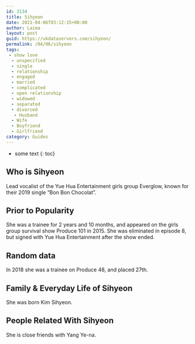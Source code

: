 ```yaml
---
id: 3134
title: Sihyeon
date: 2021-04-06T03:12:15+00:00
author: Laima
layout: post
guid: https://ukdataservers.com/sihyeon/
permalink: /04/06/sihyeon
tags:
 - show love
  - unspecified
  - single
  - relationship
  - engaged
  - married
  - complicated
  - open relationship
  - widowed
  - separated
  - divorced
   - Husband
  - Wife
  - Boyfriend
  - Girlfriend
category: Guides
---
```


* some text
{: toc}


## Who is Sihyeon
                  
                  
                  
Lead vocalist of the Yue Hua Entertainment girls group Everglow, known for their 2019 single &#8220;Bon Bon Chocolat&#8221;. 
                  
              
            
              
            
                
                
                
## Prior to Popularity
                  
                  
                  
She was a trainee for 2 years and 10 months, and appeared on the girls group survival show Produce 101 in 2015. She was eliminated in episode 8, but signed with Yue Hua Entertainment after the show ended. 
                  
              
            
              
            
                
                
                
## Random data
                  
                  
                  
In 2018 she was a trainee on Produce 48, and placed 27th. 
                  
              
            
              
            
                
                
                
## Family & Everyday Life of Sihyeon
                  
                  
                  
She was born Kim Sihyeon.
                  
              
            
              
            
                
                
                
## People Related With Sihyeon
                  
                  
                  
She is close friends with Yang Ye-na. 
                  
              
            
              
            
                
              
            
              
              
            
            
              
            
          
          
          